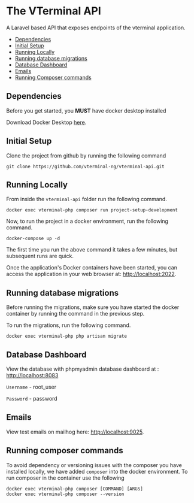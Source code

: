 # The VTerminal API

A Laravel based API that exposes endpoints of the vterminal application.

-   [Dependencies](#dependencies)
-   [Initial Setup](#initial-setup)
-   [Running Locally](#running-locally)
-   [Running database migrations](#running-database-migrations)
-   [Database Dashboard](#database-dashboard)
-   [Emails](#emails)
-   [Running Composer commands](#running-composer-commands)
<!-- -   [API Documentation](#api-documentation) -->

## Dependencies

Before you get started, you **MUST** have docker desktop installed

Download Docker Desktop [here](https://www.docker.com/products/docker-desktop).

## Initial Setup

Clone the project from github by running the following command

```
git clone https://github.com/vterminal-ng/vterminal-api.git
```

## Running Locally

From inside the `vterminal-api` folder run the following command.

```
docker exec vterminal-php composer run project-setup-development
```

Now, to run the project in a docker environment, run the following command.

```
docker-compose up -d
```

The first time you run the above command it takes a few minutes, but subsequent runs are quick.

Once the application's Docker containers have been started, you can access the application in your web browser at: [http://localhost:2022](http://localhost:2022).

## Running database migrations

Before running the migrations, make sure you have started the docker container by running the command in the previous step.

To run the migrations, run the following command.

```
docker exec vterminal-php php artisan migrate
```

## Database Dashboard

View the database with phpmyadmin database dashboard at : [http://localhost:8083](http://localhost:8083)

`Username` - root_user

`Password` - password

## Emails

View test emails on mailhog here: [http://localhost:9025](http://localhost:9025).

## Running composer commands

To avoid dependency or versioning issues with the composer you have installed locally, we have added `composer` into the docker environment. To run composer in the container use the following

```
docker exec vterminal-php composer [COMMAND] [ARGS]
docker exec vterminal-php composer --version
```

<!-- ## API Documentation

View the API documentation at [http://localhost:2022/docs](http://localhost:2022/docs). -->
